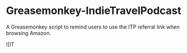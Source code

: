Greasemonkey-IndieTravelPodcast
===============================

A Greasemonkey script to remind users to use the ITP referral link when browsing Amazon.

![IT